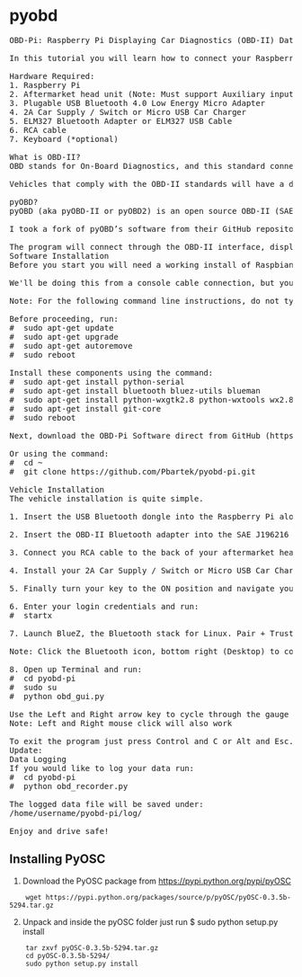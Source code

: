 pyobd
=====

<pre>OBD-Pi: Raspberry Pi Displaying Car Diagnostics (OBD-II) Data On An Aftermarket Head Unit

In this tutorial you will learn how to connect your Raspberry Pi to a Bluetooth OBD-II adapter and display realtime engine data to your cars aftermarket head unit.

Hardware Required:
1. Raspberry Pi
2. Aftermarket head unit (Note: Must support Auxiliary input)
3. Plugable USB Bluetooth 4.0 Low Energy Micro Adapter 
4. 2A Car Supply / Switch or Micro USB Car Charger
5. ELM327 Bluetooth Adapter or ELM327 USB Cable
6. RCA cable 
7. Keyboard (*optional)

What is OBD-II?
OBD stands for On-Board Diagnostics, and this standard connector has been mandated in the US since 1996. Now you can think of OBD-II as an on-board computer system that is responsible for monitoring your vehicle’s engine, transmission, and emissions control components. 

Vehicles that comply with the OBD-II standards will have a data connector within about 2 feet of the steering wheel. The OBD connector is officially called a SAE J1962 Diagnostic Connector, but is also known by DLC, OBD Port, or OBD connector. It has positions for 16 pins.

pyOBD?
pyOBD (aka pyOBD-II or pyOBD2) is an open source OBD-II (SAE-J1979) compliant scantool software written entirely in Python. It is designed to interface with low-cost ELM 32x OBD-II diagnostic interfaces such as ELM-USB. It will basically allow you to talk to your car's ECU, display fault codes, display measured values, read status tests, etc.

I took a fork of pyOBD’s software from their GitHub repository, https://github.com/peterh/pyobd, and used this as the basis for my program.

The program will connect through the OBD-II interface, display the gauges available dependent on the particular vehicle and display realtime engine data to the cars aftermarket head unit in an interactive GUI.
Software Installation
Before you start you will need a working install of Raspbian with network access.

We'll be doing this from a console cable connection, but you can just as easily do it from the direct HDMI/TV console or by SSH'ing in. Whatever gets you to a shell will work!

Note: For the following command line instructions, do not type the '#', that is only to indicate that it is a command to enter. 

Before proceeding, run:
#  sudo apt-get update
#  sudo apt-get upgrade
#  sudo apt-get autoremove
#  sudo reboot

Install these components using the command:
#  sudo apt-get install python-serial
#  sudo apt-get install bluetooth bluez-utils blueman
#  sudo apt-get install python-wxgtk2.8 python-wxtools wx2.8-i18n libwxgtk2.8-dev
#  sudo apt-get install git-core
#  sudo reboot 

Next, download the OBD-Pi Software direct from GitHub (https://github.com/Pbartek/pyobd-pi.git)

Or using the command:
#  cd ~
#  git clone https://github.com/Pbartek/pyobd-pi.git

Vehicle Installation
The vehicle installation is quite simple.

1. Insert the USB Bluetooth dongle into the Raspberry Pi along with the SD card.

2. Insert the OBD-II Bluetooth adapter into the SAE J196216 (OBD Port) connector.

3. Connect you RCA cable to the back of your aftermarket head unit and plug the other end into your Raspberry Pi.

4. Install your 2A Car Supply / Switch or Micro USB Car Charger.

5. Finally turn your key to the ON position and navigate your head unit to Auxiliary input.

6. Enter your login credentials and run:
#  startx

7. Launch BlueZ, the Bluetooth stack for Linux. Pair + Trust your ELM327 Bluetooth Adapter and Connect To: SPP Dev. You should see the Notification "Serial port connected to /dev/rfcomm0"

Note: Click the Bluetooth icon, bottom right (Desktop) to configure your device. Right click on your Bluetooth device to bring up Connect To: SPP Dev.

8. Open up Terminal and run:
#  cd pyobd-pi
#  sudo su
#  python obd_gui.py

Use the Left and Right arrow key to cycle through the gauge display.
Note: Left and Right mouse click will also work

To exit the program just press Control and C or Alt and Esc.
Update: 
Data Logging
If you would like to log your data run:
#  cd pyobd-pi
#  python obd_recorder.py

The logged data file will be saved under: 
/home/username/pyobd-pi/log/

Enjoy and drive safe!</pre>

## Installing PyOSC ##

1. Download the PyOSC package from https://pypi.python.org/pypi/pyOSC
```
    wget https://pypi.python.org/packages/source/p/pyOSC/pyOSC-0.3.5b-5294.tar.gz
```
2. Unpack and inside the pyOSC folder just run $ sudo python setup.py install
```
    tar zxvf pyOSC-0.3.5b-5294.tar.gz
    cd pyOSC-0.3.5b-5294/
    sudo python setup.py install
```


